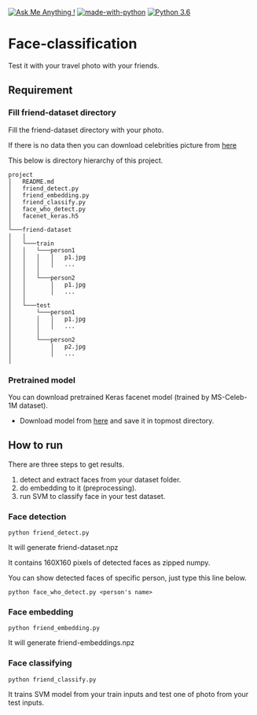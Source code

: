 [![Ask Me Anything !](https://img.shields.io/badge/Ask%20me-anything-1abc9c.svg)](https://GitHub.com/siisee11)
[![made-with-python](https://img.shields.io/badge/Made%20with-Python-1f425f.svg)](https://www.python.org/)
[![Python 3.6](https://img.shields.io/badge/python-3.6-blue.svg)](https://www.python.org/downloads/release/python-360/)


# Face-classification

Test it with your travel photo with your friends.

## Requirement

### Fill friend-dataset directory

Fill the friend-dataset directory with your photo.

If there is no data then you can download celebrities picture from [here](https://drive.google.com/drive/folders/1exa2lr6yWRS2RW1NGCYKqUjfsv32dL5Z?usp=sharing)

This below is directory hierarchy of this project. 

```
project
│   README.md
│   friend_detect.py
│   friend_embedding.py
│   friend_classify.py
│   face_who_detect.py
│   facenet_keras.h5
│
└───friend-dataset
│   │
│   └───train
│   │   └───person1 
│   │   │   │   p1.jpg
│   │   │   │   ...
│   │   │
│   │   └───person2 
│   │       │   p1.jpg
│   │       │   ...
│   │
│   └───test
│       └───person1 
│       │   │   p1.jpg
│       │   │   ...
│       │
│       └───person2 
│           │   p2.jpg
│           │   ...
│   
```

### Pretrained model
You can download pretrained Keras facenet model (trained by MS-Celeb-1M dataset).
- Download model from [here](https://drive.google.com/open?id=1pwQ3H4aJ8a6yyJHZkTwtjcL4wYWQb7bn) and save it in topmost directory.

## How to run

There are three steps to get results.

1. detect and extract faces from your dataset folder.
1. do embedding to it (preprocessing).
1. run SVM to classify face in your test dataset.

### Face detection

```python friend_detect.py```

It will generate friend-dataset.npz

It contains 160X160 pixels of detected faces as zipped numpy.

You can show detected faces of specific person, just type this line below.

```python face_who_detect.py <person's name>```


### Face embedding

```python friend_embedding.py```

It will generate friend-embeddings.npz

### Face classifying

```python friend_classify.py```

It trains SVM model from your train inputs and test one of photo from your test inputs.
